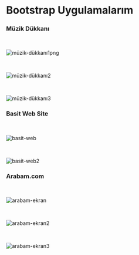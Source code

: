 
# Bootstrap Uygulamalarım

### Müzik Dükkanı

<br/>

![müzik-dükkanı1png](https://user-images.githubusercontent.com/62944836/200297452-9da15886-d9fd-435c-9144-47159b545b0b.png)

<br/>

![müzik-dükkanı2](https://user-images.githubusercontent.com/62944836/200297457-b7dcbd18-a7ac-4bb3-a6ef-c4a8a64110b2.png)

<br/>

![müzik-dükkanı3](https://user-images.githubusercontent.com/62944836/200297463-33efac77-32ba-4e36-acf7-fbf34974dd0c.png)


### Basit Web Site

<br/>


![basit-web](https://user-images.githubusercontent.com/62944836/200297968-daaa9922-6ff8-4483-850e-ed7b26563858.png)

<br/>

![basit-web2](https://user-images.githubusercontent.com/62944836/200297977-75d1131c-93a8-4605-98d5-33322be9eb0d.png)

### Arabam.com

<br/>

![arabam-ekran](https://user-images.githubusercontent.com/62944836/200298467-8d95e766-9ec5-4222-859a-884dcbe6083f.png)

<br/>

![arabam-ekran2](https://user-images.githubusercontent.com/62944836/200298454-b3eabe51-63d0-4a32-b3cb-e25797d9aebd.png)

<br/>

![arabam-ekran3](https://user-images.githubusercontent.com/62944836/200298462-2b5bc6b9-da87-4e7a-8258-69e65c4dd525.png)



